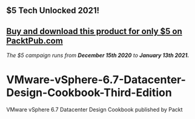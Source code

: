 ## $5 Tech Unlocked 2021!
[Buy and download this product for only $5 on PacktPub.com](https://www.packtpub.com/)
-----
*The $5 campaign         runs from __December 15th 2020__ to __January 13th 2021.__*

# VMware-vSphere-6.7-Datacenter-Design-Cookbook-Third-Edition
VMware vSphere 6.7 Datacenter Design Cookbook published by Packt

